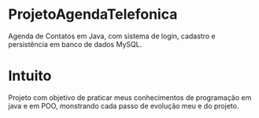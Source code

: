 # ProjetoAgendaTelefonica
Agenda de Contatos em Java, com sistema de login, cadastro e persistência em banco de dados MySQL.

# Intuito
Projeto com objetivo de praticar meus conhecimentos de programação em java e em POO, monstrando cada passo de evolução meu e do projeto.
